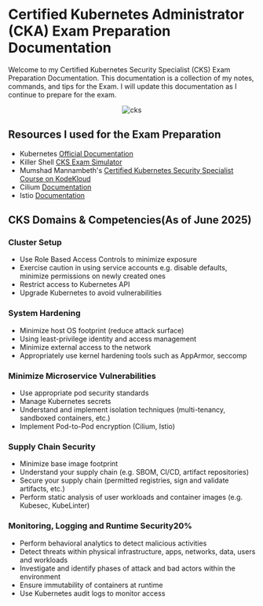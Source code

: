# Certified Kubernetes Administrator (CKA) Exam Preparation Documentation

Welcome to my Certified Kubernetes Security Specialist (CKS) Exam Preparation Documentation. This documentation is a collection of my notes, commands, and tips for the Exam. I will update this documentation as I continue to prepare for the exam.

<p align="center">
    <img src="https://github.com/user-attachments/assets/b405ef20-5876-4582-8ca6-335be334d677" alt="cks" />
</p>

## Resources I used for the Exam Preparation

- Kubernetes [Official Documentation](https://kubernetes.io/docs/home/)
- Killer Shell [CKS Exam Simulator](https://killer.sh/cks)
- Mumshad Mannambeth's [Certified Kubernetes Security Specialist Course on KodeKloud](https://learn.kodekloud.com/user/courses/certified-kubernetes-security-specialist-cks)
- Cilium [Documentation](https://docs.cilium.io/en/stable/index.html)
- Istio [Documentation](https://istio.io/latest/docs/)

## CKS Domains & Competencies(As of June 2025)

### Cluster Setup
- Use Role Based Access Controls to minimize exposure
- Exercise caution in using service accounts e.g. disable defaults, minimize permissions on newly created ones
- Restrict access to Kubernetes API
- Upgrade Kubernetes to avoid vulnerabilities

### System Hardening
- Minimize host OS footprint (reduce attack surface)
- Using least-privilege identity and access management
- Minimize external access to the network
- Appropriately use kernel hardening tools such as AppArmor, seccomp

### Minimize Microservice Vulnerabilities
- Use appropriate pod security standards
- Manage Kubernetes secrets
- Understand and implement isolation techniques (multi-tenancy, sandboxed containers, etc.)
- Implement Pod-to-Pod encryption (Cilium, Istio)

### Supply Chain Security
- Minimize base image footprint
- Understand your supply chain (e.g. SBOM, CI/CD, artifact repositories)
- Secure your supply chain (permitted registries, sign and validate artifacts, etc.)
- Perform static analysis of user workloads and container images (e.g. Kubesec, KubeLinter)

### Monitoring, Logging and Runtime Security20%
- Perform behavioral analytics to detect malicious activities
- Detect threats within physical infrastructure, apps, networks, data, users and workloads
- Investigate and identify phases of attack and bad actors within the environment
- Ensure immutability of containers at runtime
- Use Kubernetes audit logs to monitor access
